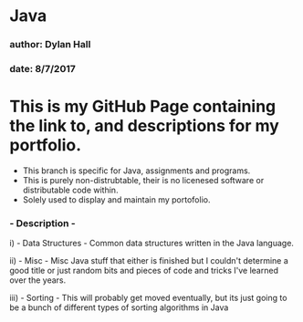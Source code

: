 # Java
### author: Dylan Hall
### date: 8/7/2017

# This is my GitHub Page containing the link to, and descriptions for my portfolio.
  - This branch is specific for Java, assignments and programs.
  - This is purely non-distrubtable, their is no licenesed software or distributable code within.
  - Solely used to display and maintain my portofolio.

### - Description -
  i)      - Data Structures -
    Common data structures written in the Java language.
  
  ii)    - Misc -
    Misc Java stuff that either is finished but I couldn't determine a good title or just random bits and pieces of code and tricks
    I've learned over the years.
  
  iii)     - Sorting -
    This will probably get moved eventually, but its just going to be a bunch of different types of sorting algorithms in Java
